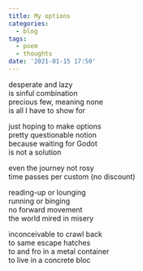 ```yaml
---
title: My options
categories:
  - blog
tags:
  - poem
  - thoughts
date: '2021-01-15 17:50'
---
```


desperate and lazy  
is sinful combination  
precious few, meaning none  
is all I have to show for  


just hoping to make options   
pretty questionable notion    
because waiting for Godot  
is not a solution  


even the journey not rosy  
time passes per custom (no discount)      


reading-up or lounging  
running or binging  
no forward movement   
the world mired in misery  

inconceivable to crawl back  
to same escape hatches     
to and fro in a metal container  
to live in a concrete bloc  
